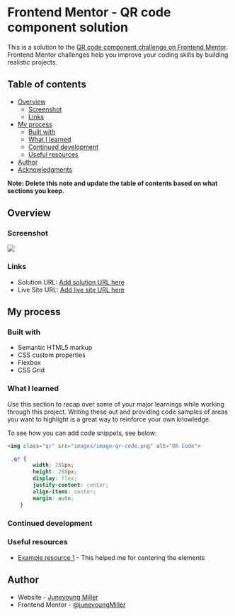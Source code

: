 # Frontend Mentor - QR code component solution

This is a solution to the [QR code component challenge on Frontend Mentor](https://www.frontendmentor.io/challenges/qr-code-component-iux_sIO_H). Frontend Mentor challenges help you improve your coding skills by building realistic projects. 

## Table of contents

- [Overview](#overview)
  - [Screenshot](#screenshot)
  - [Links](#links)
- [My process](#my-process)
  - [Built with](#built-with)
  - [What I learned](#what-i-learned)
  - [Continued development](#continued-development)
  - [Useful resources](#useful-resources)
- [Author](#author)
- [Acknowledgments](#acknowledgments)

**Note: Delete this note and update the table of contents based on what sections you keep.**

## Overview

### Screenshot

![](images/screenshot.jpg)


### Links

- Solution URL: [Add solution URL here](https://your-solution-url.com)
- Live Site URL: [Add live site URL here](https://your-live-site-url.com)

## My process

### Built with

- Semantic HTML5 markup
- CSS custom properties
- Flexbox
- CSS Grid


### What I learned

Use this section to recap over some of your major learnings while working through this project. Writing these out and providing code samples of areas you want to highlight is a great way to reinforce your own knowledge.

To see how you can add code snippets, see below:

```html
<img class="qr" src="images/image-qr-code.png" alt="QR Code">
```
```css
 .qr {
        width: 288px;
        height: 288px;
        display: flex;
        justify-content: center;
        align-items: center;
        margin: auto;
    }
```


### Continued development



### Useful resources

- [Example resource 1](https://www.w3schools.com/css/css_align.asp) - This helped me for centering the elements

## Author

- Website - [Juneyoung Miller](https://www.your-site.com)
- Frontend Mentor - [@juneyoungMiller](https://www.frontendmentor.io/profile/juneyoungMiller)




